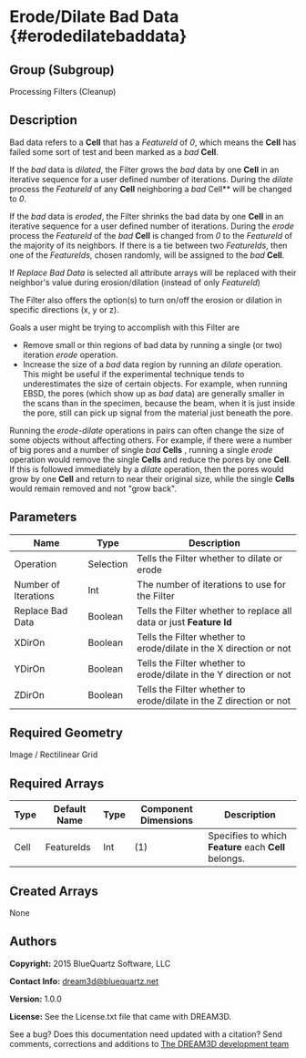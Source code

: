 Erode/Dilate Bad Data {#erodedilatebaddata}
=============

## Group (Subgroup) ##
Processing Filters (Cleanup)

## Description ##
Bad data refers to a **Cell** that has a _FeatureId_ of *0*, which means the **Cell** has failed some sort of test and been marked 
as a *bad* **Cell**. 

If the *bad* data is _dilated_, the Filter grows the *bad* data by one **Cell** in an iterative sequence for a user defined number of iterations.  During the *dilate* process the _FeatureId_ of any **Cell** neighboring a *bad* Cell** will be changed to *0*.  

If the *bad* data is _eroded_, the Filter shrinks the bad data by one **Cell** in an iterative sequence for a user defined number of iterations.  During the *erode* process the _FeatureId_ of the *bad* **Cell** is changed from *0* to the _FeatureId_ of the majority of its neighbors. If there is a tie between two _FeatureIds_, then one of the *FeatureIds*, chosen randomly, will be assigned to the *bad* **Cell**.

If _Replace Bad Data_ is selected all attribute arrays will be replaced with their neighbor's value during erosion/dilation (instead of only _FeatureId_)

The Filter also offers the option(s) to turn on/off the erosion or dilation in specific directions (x, y or z).

Goals a user might be trying to accomplish with this Filter are

- Remove small or thin regions of bad data by running a single
 (or two) iteration _erode_ operation. 
- Increase the size of a *bad* data region by running an _dilate_ operation. This might be useful if the experimental technique 
tends to underestimates the size of certain objects. 
For example, when running EBSD, the pores (which show up as
 *bad* data) are generally smaller in the scans than in the specimen, because the
 beam, when it is just inside the pore, still can pick up signal from the
 material just beneath the pore.  

Running the _erode-dilate_ operations in pairs can
 often change the size of some objects without affecting others.  For
 example, if there were a number of big pores and a number of single *bad* **Cells**
, running a single _erode_ operation would remove
 the single **Cells** and reduce the pores by one **Cell**. If this is followed immediately by  a _dilate_
 operation, then the pores would grow by one **Cell** and return to near their original size, while the single
**Cells** would remain removed and not "grow back".

## Parameters ##
| Name | Type | Description |
|------|------|------|
| Operation | Selection | Tells the Filter whether to dilate or erode |
| Number of Iterations | Int | The number of iterations to use for the Filter |
| Replace Bad Data | Boolean | Tells the Filter whether to replace all data or just **Feature Id** |
| XDirOn | Boolean | Tells the Filter whether to erode/dilate in the X direction or not |
| YDirOn | Boolean | Tells the Filter whether to erode/dilate in the Y direction or not |
| ZDirOn | Boolean | Tells the Filter whether to erode/dilate in the Z direction or not |

## Required Geometry ##
Image / Rectilinear Grid

## Required Arrays ##
| Type | Default Name | Type | Component Dimensions | Description |
|------|--------------|-------------|---------|-----|
| Cell | FeatureIds | Int | (1) | Specifies to which **Feature** each **Cell** belongs. |

## Created Arrays ##
None

## Authors ##
**Copyright:** 2015 BlueQuartz Software, LLC

**Contact Info:** dream3d@bluequartz.net

**Version:** 1.0.0

**License:**  See the License.txt file that came with DREAM3D.




See a bug? Does this documentation need updated with a citation? Send comments, corrections and additions to [The DREAM3D development team](mailto:dream3d@bluequartz.net?subject=Documentation%20Correction)

